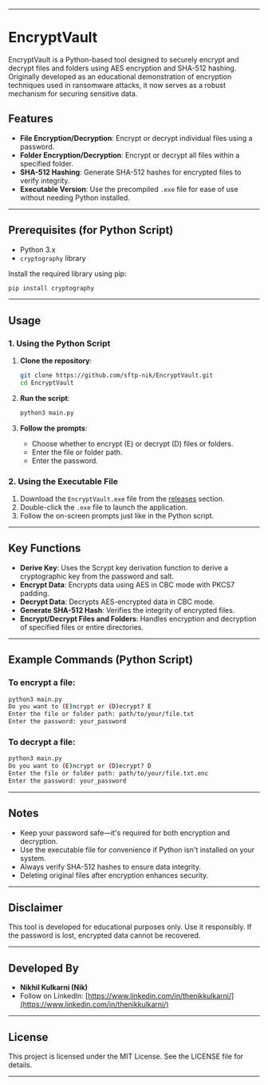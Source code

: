 
---

# EncryptVault

EncryptVault is a Python-based tool designed to securely encrypt and decrypt files and folders using AES encryption and SHA-512 hashing. Originally developed as an educational demonstration of encryption techniques used in ransomware attacks, it now serves as a robust mechanism for securing sensitive data.

## Features

- **File Encryption/Decryption**: Encrypt or decrypt individual files using a password.
- **Folder Encryption/Decryption**: Encrypt or decrypt all files within a specified folder.
- **SHA-512 Hashing**: Generate SHA-512 hashes for encrypted files to verify integrity.
- **Executable Version**: Use the precompiled `.exe` file for ease of use without needing Python installed.

---

## Prerequisites (for Python Script)

- Python 3.x
- `cryptography` library

Install the required library using pip:

```bash
pip install cryptography
```

---

## Usage

### 1. **Using the Python Script**

1. **Clone the repository**:

   ```bash
   git clone https://github.com/sftp-nik/EncryptVault.git
   cd EncryptVault
   ```

2. **Run the script**:

   ```bash
   python3 main.py
   ```

3. **Follow the prompts**:

   - Choose whether to encrypt (E) or decrypt (D) files or folders.
   - Enter the file or folder path.
   - Enter the password.

### 2. **Using the Executable File**

1. Download the `EncryptVault.exe` file from the [releases](https://github.com/sftp-nik/EncryptVault/releases) section.
2. Double-click the `.exe` file to launch the application.
3. Follow the on-screen prompts just like in the Python script.

---

## Key Functions

- **Derive Key**: Uses the Scrypt key derivation function to derive a cryptographic key from the password and salt.
- **Encrypt Data**: Encrypts data using AES in CBC mode with PKCS7 padding.
- **Decrypt Data**: Decrypts AES-encrypted data in CBC mode.
- **Generate SHA-512 Hash**: Verifies the integrity of encrypted files.
- **Encrypt/Decrypt Files and Folders**: Handles encryption and decryption of specified files or entire directories.

---

## Example Commands (Python Script)

### To encrypt a file:

```bash
python3 main.py
Do you want to (E)ncrypt or (D)ecrypt? E
Enter the file or folder path: path/to/your/file.txt
Enter the password: your_password
```

### To decrypt a file:

```bash
python3 main.py
Do you want to (E)ncrypt or (D)ecrypt? D
Enter the file or folder path: path/to/your/file.txt.enc
Enter the password: your_password
```

---

## Notes

- Keep your password safe—it's required for both encryption and decryption.
- Use the executable file for convenience if Python isn't installed on your system.
- Always verify SHA-512 hashes to ensure data integrity.
- Deleting original files after encryption enhances security.

---

## Disclaimer

This tool is developed for educational purposes only. Use it responsibly. If the password is lost, encrypted data cannot be recovered.

---

## Developed By

- **Nikhil Kulkarni (Nik)**
- Follow on LinkedIn: [https://www.linkedin.com/in/thenikkulkarni/](https://www.linkedin.com/in/thenikkulkarni/)

---

## License

This project is licensed under the MIT License. See the LICENSE file for details.

---
